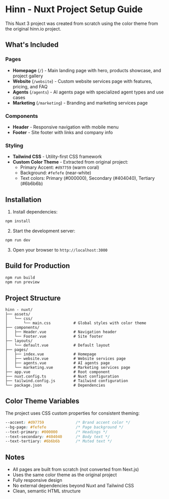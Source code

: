 # Hinn - Nuxt Project Setup Guide

This Nuxt 3 project was created from scratch using the color theme from the original hinn.io project.

## What's Included

### Pages
- **Homepage** (`/`) - Main landing page with hero, products showcase, and project gallery
- **Website** (`/website`) - Custom website services page with features, pricing, and FAQ
- **Agents** (`/agents`) - AI agents page with specialized agent types and use cases
- **Marketing** (`/marketing`) - Branding and marketing services page

### Components
- **Header** - Responsive navigation with mobile menu
- **Footer** - Site footer with links and company info

### Styling
- **Tailwind CSS** - Utility-first CSS framework
- **Custom Color Theme** - Extracted from original project:
  - Primary Accent: `#d97759` (warm coral)
  - Background: `#fefefe` (near-white)
  - Text colors: Primary (#000000), Secondary (#404040), Tertiary (#6b6b6b)

## Installation

1. Install dependencies:
```bash
npm install
```

2. Start the development server:
```bash
npm run dev
```

3. Open your browser to `http://localhost:3000`

## Build for Production

```bash
npm run build
npm run preview
```

## Project Structure

```
hinn - nuxt/
├── assets/
│   └── css/
│       └── main.css          # Global styles with color theme
├── components/
│   ├── Header.vue            # Navigation header
│   └── Footer.vue            # Site footer
├── layouts/
│   └── default.vue           # Default layout
├── pages/
│   ├── index.vue             # Homepage
│   ├── website.vue           # Website services page
│   ├── agents.vue            # AI agents page
│   └── marketing.vue         # Marketing services page
├── app.vue                   # Root component
├── nuxt.config.ts            # Nuxt configuration
├── tailwind.config.js        # Tailwind configuration
└── package.json              # Dependencies
```

## Color Theme Variables

The project uses CSS custom properties for consistent theming:

```css
--accent: #d97759              /* Brand accent color */
--bg-page: #fefefe             /* Page background */
--text-primary: #000000        /* Headings */
--text-secondary: #404040      /* Body text */
--text-tertiary: #6b6b6b       /* Muted text */
```

## Notes

- All pages are built from scratch (not converted from Next.js)
- Uses the same color theme as the original project
- Fully responsive design
- No external dependencies beyond Nuxt and Tailwind CSS
- Clean, semantic HTML structure
